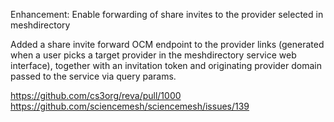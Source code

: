 Enhancement: Enable forwarding of share invites to the provider selected in meshdirectory

Added a share invite forward OCM endpoint to the provider links (generated when a user
picks a target provider in the meshdirectory service web interface), together with an
invitation token and originating provider domain passed to the service via query params.

https://github.com/cs3org/reva/pull/1000
https://github.com/sciencemesh/sciencemesh/issues/139

